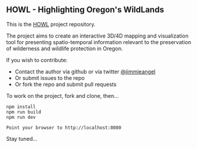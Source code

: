 ## HOWL - Highlighting Oregon's WildLands

This is the [HOWL](http://oregonhowl.org) project repository.

The project aims to create an interactive 3D/4D mapping and visualization tool for presenting spatio-temporal information relevant to the preservation of wilderness and wildlife protection in Oregon.
          
If you wish to contribute:

* Contact the author via github or via twitter [@jimmieangel](https://twitter.com/jimmieangel)
* Or submit issues to the repo
* Or fork the repo and submit pull requests

To work on the project, fork and clone, then...

```
npm install
npm run build
npm run dev

Point your browser to http://localhost:8080
```


Stay tuned...